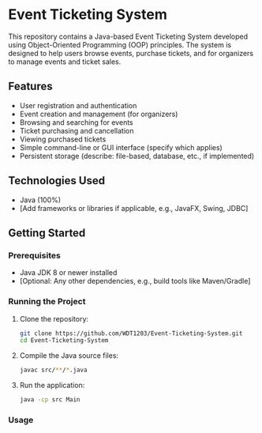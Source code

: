 # Event Ticketing System

This repository contains a Java-based Event Ticketing System developed using Object-Oriented Programming (OOP) principles. The system is designed to help users browse events, purchase tickets, and for organizers to manage events and ticket sales.

## Features

- User registration and authentication
- Event creation and management (for organizers)
- Browsing and searching for events
- Ticket purchasing and cancellation
- Viewing purchased tickets
- Simple command-line or GUI interface (specify which applies)
- Persistent storage (describe: file-based, database, etc., if implemented)

## Technologies Used

- Java (100%)
- [Add frameworks or libraries if applicable, e.g., JavaFX, Swing, JDBC]

## Getting Started

### Prerequisites

- Java JDK 8 or newer installed
- [Optional: Any other dependencies, e.g., build tools like Maven/Gradle]

### Running the Project

1. Clone the repository:

   ```bash
   git clone https://github.com/WDT1203/Event-Ticketing-System.git
   cd Event-Ticketing-System
2. Compile the Java source files:

   ```bash
   javac src/**/*.java

3. Run the application:

   ```bash
   java -cp src Main

### Usage
